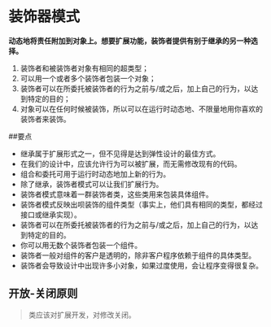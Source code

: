 装饰器模式
== 
**动态地将责任附加到对象上。想要扩展功能，装饰者提供有别于继承的另一种选择。**

1. 装饰者和被装饰者对象有相同的超类型；
2. 可以用一个或者多个装饰者包装一个对象；
3. 装饰者可以在所委托被装饰者的行为之前与/或之后，加上自己的行为，以达到特定的目的；
4. 对象可以在任何时候被装饰，所以可以在运行时动态地、不限量地用你喜欢的装饰者来装饰。


##要点
* 继承属于扩展形式之一，但不见得是达到弹性设计的最佳方式。
* 在我们的设计中，应该允许行为可以被扩展，而无需修改现有的代码。
* 组合和委托可用于运行时动态地加上新的行为。
* 除了继承，装饰者模式可以让我们扩展行为。
* 装饰者模式意味着一群装饰者类，这些类用来包装具体组件。
* 装饰者模式反映出呗装饰的组件类型（事实上，他们具有相同的类型，都经过接口或继承实现）。
* 装饰者可以在所委托被装饰者的行为之前与/或之后，加上自己的行为，以达到特定的目的。
* 你可以用无数个装饰者包装一个组件。
* 装饰者一般对组件的客户是透明的，除非客户程序依赖于组件的具体类型。
* 装饰者会导致设计中出现许多小对象，如果过度使用，会让程序变得很复杂。


开放-关闭原则
-
>类应该对扩展开发，对修改关闭。
